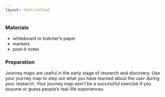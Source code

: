 ```yaml
---
layout: text/callout
---
```

### Materials
  * whiteboard or butcher’s paper
  * markers
  * post-it notes

### Preparation
Journey maps are useful in  the early stage of research and discovery. Use your journey map to step out what you have learned about the user during your research. Your journey map won’t be a successful exercise if you assume or guess people’s real-life experiences.
